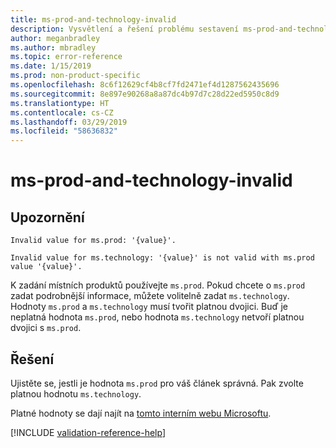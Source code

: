 ```yaml
---
title: ms-prod-and-technology-invalid
description: Vysvětlení a řešení problému sestavení ms-prod-and-technology-invalid na webu Docs
author: meganbradley
ms.author: mbradley
ms.topic: error-reference
ms.date: 1/15/2019
ms.prod: non-product-specific
ms.openlocfilehash: 8c6f12629cf4b8cf7fd2471ef4d1287562435696
ms.sourcegitcommit: 8e897e90268a8a87dc4b97d7c28d22ed5950c8d9
ms.translationtype: HT
ms.contentlocale: cs-CZ
ms.lasthandoff: 03/29/2019
ms.locfileid: "58636832"
---
```

# <a name="ms-prod-and-technology-invalid"></a>ms-prod-and-technology-invalid

## <a name="warning"></a>Upozornění

`Invalid value for ms.prod: '{value}'.`

`Invalid value for ms.technology: '{value}' is not valid with ms.prod value '{value}'.`

K zadání místních produktů používejte `ms.prod`. Pokud chcete o `ms.prod` zadat podrobnější informace, můžete volitelně zadat `ms.technology`. Hodnoty `ms.prod` a `ms.technology` musí tvořit platnou dvojici. Buď je neplatná hodnota `ms.prod`, nebo hodnota `ms.technology` netvoří platnou dvojici s `ms.prod`.

## <a name="resolution"></a>Řešení

Ujistěte se, jestli je hodnota `ms.prod` pro váš článek správná. Pak zvolte platnou hodnotu `ms.technology`.

Platné hodnoty se dají najít na [tomto interním webu Microsoftu](https://docsmetadatatool.azurewebsites.net/allowlists).

<!--make sure to add this file to your includes folder and verify the path-->
[!INCLUDE [validation-reference-help](includes/validation-reference-help.md)]
